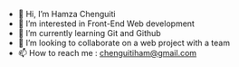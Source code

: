 - 👋 Hi, I’m Hamza Chenguiti
- 👀 I’m interested in Front-End Web development
- 🌱 I’m currently learning Git and Github
- 💞️ I’m looking to collaborate on a web project with a team 
- 📫 How to reach me : chenguitiham@gmail.com

<!---
hamza-che/hamza-che is a ✨ special ✨ repository because its `README.md` (this file) appears on your GitHub profile.
You can click the Preview link to take a look at your changes.
--->
